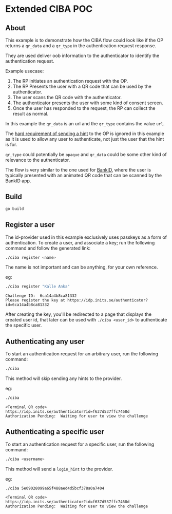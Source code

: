 # Extended CIBA POC

## About

This example is to demonstrate how the CIBA flow could look like if the OP
returns a `qr_data` and a `qr_type` in the authentication request response.

They are used deliver oob information to the authenticator to identify the authentication request.

Example usecase:

1. The RP initiates an authentication request with the OP.
2. The RP Presents the user with a QR code that can be used by the authenticator.
3. The user scans the QR code with the authenticator.
4. The authenticator presents the user with some kind of consent screen.
5. Once the user has responded to the request, the RP can collect the result as normal.

In this example the `qr_data` is an url and the `qr_type` contains the value `url`.

The [hard requirement of sending a hint](https://openid.net/specs/openid-client-initiated-backchannel-authentication-core-1_0.html#rfc.section.7) to the OP is ignored in this example
as it is used to allow any user to authenticate, not just the user that the hint is for.

`qr_type` could potentially be `opaque` and `qr_data` could be some other kind of relevance to the authenticator.

The flow is very similar to the one used for [BankID](https://www.bankid.com/), where the user is typically presented with
an animated QR code that can be scanned by the BankID app.

## Build

```bash
go build
```

## Register a user

The id-provider used in this example exclusively uses passkeys as a form of authentication.
To create a user, and associate a key; run the following command and follow the generated link:

```bash
./ciba register <name>
```

The name is not important and can be anything, for your own reference.


eg:
```bash
./ciba register "Kalle Anka"
```

```
Challenge ID:  6ca14a4b8ca81332
Please register the key at https://idp.inits.se/authenticator?id=6ca14a4b8ca81332
```

After creating the key, you'll be redirected to a page that displays the created user id, that later can be used with
`./ciba <user_id>` to authenticate the specific user.

## Authenticating any user

To start an authentication request for an arbitrary user, run the following command:

```bash
./ciba
```

This method will skip sending any hints to the provider.

eg:
```bash
./ciba
```

```
<Terminal QR code>
https://idp.inits.se/authenticator?id=f637d537ffc7468d
Authorization Pending:  Waiting for user to view the challenge
```


## Authenticating a specific user

To start an authentication request for a specific user, run the following command:

```bash
./ciba <username>
```

This method will send a `login_hint` to the provider.

eg:
```bash
./ciba 5e09028099a65f488aed4d5bcf378a0a7404
```

```
<Terminal QR code>
https://idp.inits.se/authenticator?id=f637d537ffc7468d
Authorization Pending:  Waiting for user to view the challenge
```
